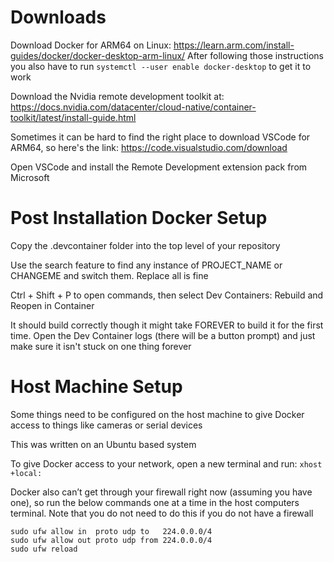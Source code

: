 # Downloads
Download Docker for ARM64 on Linux: https://learn.arm.com/install-guides/docker/docker-desktop-arm-linux/ 
After following those instructions you also have to run `systemctl --user enable docker-desktop` to get it to work

Download the Nvidia remote development toolkit at: https://docs.nvidia.com/datacenter/cloud-native/container-toolkit/latest/install-guide.html 

Sometimes it can be hard to find the right place to download VSCode for ARM64, so here's the link: https://code.visualstudio.com/download

Open VSCode and install the Remote Development extension pack from Microsoft

# Post Installation Docker Setup
Copy the .devcontainer folder into the top level of your repository

Use the search feature to find any instance of PROJECT_NAME or CHANGEME and switch them. Replace all is fine

Ctrl + Shift + P to open commands, then select Dev Containers: Rebuild and Reopen in Container

It should build correctly though it might take FOREVER to build it for the first time. Open the Dev Container logs (there will be a button prompt) and just make sure it isn't stuck on one thing forever

# Host Machine Setup
Some things need to be configured on the host machine to give Docker access to things like cameras or serial devices

This was written on an Ubuntu based system

To give Docker access to your network, open a new terminal and run: `xhost +local:`

Docker also can’t get through your firewall right now (assuming you have one), so run the below commands
one at a time in the host computers terminal. Note that you do not need to do this if you do not have a firewall
```
sudo ufw allow in  proto udp to   224.0.0.0/4
sudo ufw allow out proto udp from 224.0.0.0/4
sudo ufw reload 
```
